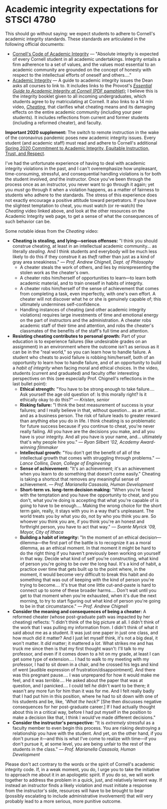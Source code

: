 # Academic integrity expectations for STSCI 4780

This should go without saying: we expect students to adhere to Cornell's academic integrity standards. These standards are articulated in the following official documents:

* [Cornell's Code of Academic Integrity](https://theuniversityfaculty.cornell.edu/academic-integrity/code-of-academic-integrity/) — "Absolute integrity is expected of every Cornell student in all academic undertakings. Integrity entails a firm adherence to a set of values, and the values most essential to an academic community are grounded on the concept of honesty with respect to the intellectual efforts of oneself and others...."
* [Academic Integrity](https://theuniversityfaculty.cornell.edu/academic-integrity/) — A guide to academic integrity issues the Dean asks all courses to link to. It includes links to the Provost's [*Essential Guide to Academic Integrity at Cornell* (PDF pamphlet)](https://cpb-us-e1.wpmucdn.com/blogs.cornell.edu/dist/e/5276/files/2020/01/Academic-Integrity-Pamphlet-2019-VD.pdf); I believe this is the integrity booklet given to all incoming undergraduates, which students agree to by matriculating at Cornell. It also links to a 14 min video, [*Cheating*](https://cheatingvideo.provost.cornell.edu/), that clarifies what cheating means and its damaging effects on the entire academic community (including your peer students). It includes reflections from current and former students (including a reformed cheater), and faculty.

**Important 2020 supplement:** The switch to remote instruction in the wake of the coronavirus pandemic poses new academic integrity issues. Every student (and academic staff) must read and adhere to Cornell's additional [Spring 2020 Commitment to Academic Integrity, Equitable Instruction, Trust, and Respect](https://cpb-us-e1.wpmucdn.com/blogs.cornell.edu/dist/3/6798/files/2020/04/HonorFinal.pdf).

I've had the unfortunate experience of having to deal with academic integrity violations in the past, and I can't overemphasize how unpleasant, time-consuming, stressful, and consequential handling violations is for both the student involved, *and* the instructor. Once you've been through the process once as an instructor, you never want to go through it again; yet you *must* go through it when a violation happens, as a matter of fairness to students who adhere to the standards. The stress of this experience does not exactly encourage a positive attitude toward perpetrators. If you have the slightest temptation to cheat, you must watch (or re-watch) the *Cheating* video linked above, and look at the other resources on the Academic Integrity web page, to get a sense of what the consequences of such behavior can be.

Some notable ideas from the *Cheating* video:

* **Cheating is stealing, and lying—serious offenses:** "I think you should construe cheating, at least in an intellectual academic community... as literally *stealing*. And I think students and everybody will be much less likely to do this if they construe it as *theft* rather than just as a kind of gray area sneakiness." — *Prof. Andrew Chignell, Dept. of Philosophy*
  * A cheater steals the work of others, and lies by misrepresenting the stolen work as the cheater's own.
  * A cheater robs him/herself of opportunities to learn—to learn both academic material, and to train oneself in habits of integrity.
  * A cheater robs him/herself of the sense of achievement that comes from completing a task, even imperfectly, with one's own effort. A cheater will not discover what he or she is genuinely capable of; this ultimately undermines self-confidence.
  * Handling instances of cheating (and other academic integrity violations) requires large investments of time and emotional energy on the part of instructors and the administration. A cheater robs academic staff of their time and attention, and robs the cheater's classmates of the benefits of the staff's full time and attention.
* **Resisting cheating contributes to personal growth:** Part of your education is to experience failures (like undesirable grades on an assignment) in an environment where the outcome isn't as serious as it can be in the "real world," so you can learn how to handle failure. A student who cheats to avoid failure is robbing him/herself, both of an opportunity to learn how to handle failure, and of an opportunity to build a *habit of integrity* when facing moral and ethical choices. In the video, students (current and graduated) and faculty offer interesting perspectives on this (see especially Prof. Chignell's reflections in the last bullet point):
  * **Ethical strength:** "You have to be strong enough to take failure.... Ask yourself the age old question of: Is this morally right? Is it ethically okay to do this?" — *Kristen, senior*
  * **Risking failure:** "I think the best measurement of success is your failures; and I really believe in that, without question... as an artist... and as a business person. The risk of failure leads to greater reward than anything else you do in life. I think cheating is so problematic for future success because if you continue to cheat, you're never really failing. All you have are the decisions you make, and all you have is your integrity. And all you have is your name, and... ultimately that's why people hire you." — *Ryan Silbert '02, Academy Award-winning filmmaker*
  * **Intellectual growth:** "You don't get the benefit of all of the intellectual growth that comes with struggling through problems." — *Lance Collins, Dean, College of Engineering*
  * **Sense of achievement:** "It's an achievement; it's an achievement when you learn to do something that doesn't come easily." Cheating is taking a shortcut that removes any meaningful sense of achievement.  — *Prof. Marianella Casasola, Human Development*
  * **Short-term vs. long-term decision making:** "When you're faced with the temptation and you have the opportunity to cheat, and you don't, what you're doing is accepting that what you're capable of is going to have to be enough.... Making the wrong choice for the short term gain, really, it stays with you in a way that's unpleasant. The world treats you by what you do, not by who you think you are. So whoever you think you are, if you think you're an honest and forthright person, you have to act that way." — *Svante Myrick '09, Mayor, City of Ithaca*
  * **Building a habit of integrity:** "In the moment of an ethical decision—dilemma—the first part of the battle is to recognize it as a moral dilemma, as an ethical moment. In that moment it might be hard to do the right thing if you haven't previously been working on yourself in that way. Decide what kind of self you're constructing, what kind of person you're going to be over the long haul. It's a kind of habit, a practice over time that gets built up to the point where, in the moment, it would become very difficult to break this habit and do something that was out of keeping with the kind of person you're trying to become.... It's true that one little cut-and-paste is hard to connect up to some of these broader harms.... Don't wait until you get to that moment when you're exhausted, when it's due the next morning, to try to start figuring out what kind of person you're going to be in that circumstance." — *Prof. Andrew Chignell*
* **Consider the meaning and consequences of being a cheater:** A reformed cheater (whose post-graduate path was impacted by her cheating) reflects: "I didn't think of the big picture at all. I didn't think of the work that I was pulling my information from. I didn't think of what it said about me as a student. It was just one paper in just one class, and how much did it matter? And I just let myself think, it's not a big deal, it won't matter. It *did* matter; it mattered a *lot*. What strikes me and has truck me since then is that my first thought wasn't: I'll talk to my professor, and even if it comes down to a hit on my grade, at least I can get some type of extension.... I had to walk to my meeting with my professor, I had to sit down in a chair, and he crossed his legs and kind of went [audible expression of frustration/disappointment]. And there was this pregnant pause.... I was unprepared for how it would make me feel, and it was *terrible*.... He asked about the paper that was at question, and I panicked.... I could tell *he* didn't want to be there; it wasn't any more fun for him than it was for me. And I felt really badly that I had put him in this position, where he had to sit down with one of his students and be, like, '*What the heck?*' [She then discusses negative consequences for her post-graduate career.] If I had actually thought about this in a critical way, before I had put myself in the position to make a decision like that, I think I would've made different decisions."
* **Consider the instructor's perspective:** "It is *extremely* stressful as a faculty member to even begin this process. You are risking destroying a relationship you have with the student. And yet, on the other hand, if you don't pursue it—and this is what I've come to realize with time—if you don't pursue it, at some level, you are being unfair to the rest of the students in the class." — *Prof. Marianella Casasola, Human Development*

Please don't act contrary to the words or the spirit of Cornell's academic integrity code. If, in a weak moment, you do, I urge you to take the initiative to approach me about it in an apologetic spirit. If you do so, we will work together to address the problem in a quick, just, and relatively lenient way. If instead an instructor finds a likely violation and must initiate a response from the instructor's side, resources will have to be brought to bear (possibly escalating to include administrative involvement) that will very probably lead to a more serious, more punitive outcome.